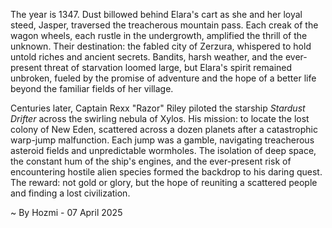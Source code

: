 
The year is 1347.  Dust billowed behind Elara's cart as she and her loyal steed, Jasper, traversed the treacherous mountain pass.  Each creak of the wagon wheels, each rustle in the undergrowth, amplified the thrill of the unknown.  Their destination: the fabled city of Zerzura, whispered to hold untold riches and ancient secrets.  Bandits, harsh weather, and the ever-present threat of starvation loomed large, but Elara's spirit remained unbroken, fueled by the promise of adventure and the hope of a better life beyond the familiar fields of her village.

Centuries later, Captain Rexx "Razor" Riley piloted the starship *Stardust Drifter* across the swirling nebula of Xylos.  His mission: to locate the lost colony of New Eden, scattered across a dozen planets after a catastrophic warp-jump malfunction.  Each jump was a gamble, navigating treacherous asteroid fields and unpredictable wormholes.  The isolation of deep space, the constant hum of the ship's engines, and the ever-present risk of encountering hostile alien species formed the backdrop to his daring quest.  The reward: not gold or glory, but the hope of reuniting a scattered people and finding a lost civilization.

~ By Hozmi - 07 April 2025
